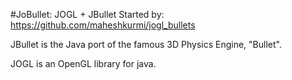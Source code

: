 #JoBullet: JOGL + JBullet
Started by: https://github.com/maheshkurmi/jogl_bullets

JBullet is the Java port of the famous 3D Physics Engine, "Bullet".

JOGL is an OpenGL library for java.


